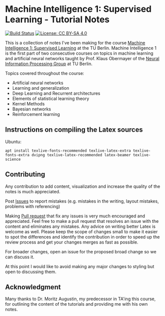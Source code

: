 # Machine Intelligence 1: Supervised Learning - Tutorial Notes #

[![Build Status](https://www.travis-ci.org/kashefy/mi1notes.svg?branch=master)](https://www.travis-ci.org/kashefy/mi1notes)
[![License: CC BY-SA 4.0](https://licensebuttons.net/l/by-sa/4.0/80x15.png)](https://creativecommons.org/licenses/by-sa/4.0/)

This is a collection of notes I've been making for the course [Machine Intelligence 1: Supervised Learning](https://www.ni.tu-berlin.de/menue/teaching_activities/all_courses/machine_intelligence_i/) at the TU Berlin. 
Machine Intelligence 1 is the first part of two consecutive courses on topics in machine learning and artificial neural networks taught by Prof. Klaus Obermayer of the [Neural Information Processing Group](www.ni.tu-berlin.de) at TU Berlin.

Topics covered throughout the course: 
* Artificial neural networks
* Learning and generalization
* Deep Learning and Recurrent architectures
* Elements of statistical learning theory
* Kernel Methods
* Bayesian networks
* Reinforcement learning

## Instructions on compiling the Latex sources ##

Ubuntu:

    apt install texlive-fonts-recommended texlive-latex-extra texlive-fonts-extra dvipng texlive-latex-recommended latex-beamer texlive-science
    
## Contributing ##

Any contribution to add content, visualization and increase the quality of the notes is much appreciated.

Post [Issues](https://github.com/kashefy/mi1notes/issues) to report mistakes (e.g. mistakes in the writing, layout mistakes, problems with referencing)

Making [Pull request](https://github.com/kashefy/mi1notes/pulls) that fix any issues is very much encouraged and appreciated. 
Feel free to make a pull request that resolves an issue with the content and eliminates any mistakes.
Any advice on writing better Latex is welcome as well.
Please keep the scope of changes small to make it easier to spot the differences and identify the contribution in order to speed up the review process and get your changes merges as fast as possible.

For broader changes, open an issue for the proposed broad change so we can discuss it.

At this point I would like to avoid making any major changes to styling but open to discussing them.

## Acknowledgment ##

Many thanks to Dr. Moritz Augustin, my predecessor in TA'ing this course, for outlining the content of the tutorials and providing me with his own notes.
